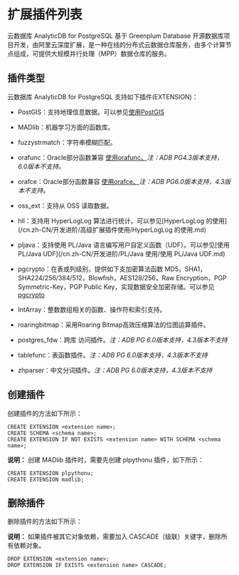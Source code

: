 # 扩展插件列表

云数据库 AnalyticDB for PostgreSQL 基于 Greenplum Database 开源数据库项目开发，由阿里云深度扩展，是一种在线的分布式云数据仓库服务，由多个计算节点组成，可提供大规模并行处理（MPP）数据仓库的服务。

## 插件类型

云数据库 AnalyticDB for PostgreSQL 支持如下插件\(EXTENSION\)：

-   PostGIS：支持地理信息数据。可以参见[使用PostGIS](/cn.zh-CN/开发进阶/高级扩展插件使用/使用PostGIS.md)

-   MADlib：机器学习方面的函数库。

-   fuzzystrmatch：字符串模糊匹配。

-   orafunc：Oracle部分函数兼容 [使用orafunc。](https://gpdb.docs.pivotal.io/43330/utility_guide/orafce_ref.html)*注：ADB PG4.3版本支持， 6.0版本不支持。*

-   orafce：Oracle部分函数兼容 [使用orafce。](https://gpdb.docs.pivotal.io/6-15/ref_guide/modules/orafce_ref.html)*注：ADB PG6.0版本支持，4.3版本不支持。*

-   oss\_ext：支持从 OSS 读取数据。

-   hll：支持用 HyperLogLog 算法进行统计。可以参见[HyperLogLog 的使用](/cn.zh-CN/开发进阶/高级扩展插件使用/HyperLogLog 的使用.md)

-   pljava：支持使用 PL/Java 语言编写用户自定义函数（UDF）。可以参见[使用 PL/Java UDF](/cn.zh-CN/开发进阶/PL/Java 使用/使用 PL/Java UDF.md)

-   pgcrypto：在表或列级别，提供如下支加密算法函数 MD5，SHA1，SHA224/256/384/512，Blowfish，AES128/256，Raw Encryption，PGP Symmetric-Key，PGP Public Key，实现数据安全加密存储。可以参见[pgcrypto](https://www.postgresql.org/docs/9.4/pgcrypto.html)

-   IntArray：整数数组相关的函数、操作符和索引支持。

-   roaringbitmap：采用Roaring Bitmap高效压缩算法的位图运算插件。

-   postgres\_fdw：跨库 访问插件。*注：ADB PG 6.0版本支持，4.3版本不支持*

-   tablefunc：表函数插件。*注：ADB PG 6.0版本支持，4.3版本不支持*

-   zhparser：中文分词插件。*注：ADB PG 6.0版本支持，4.3版本不支持*


## 创建插件

创建插件的方法如下所示：

```
CREATE EXTENSION <extension name>;
CREATE SCHEMA <schema name>;
CREATE EXTENSION IF NOT EXISTS <extension name> WITH SCHEMA <schema name>;
```

**说明：** 创建 MADlib 插件时，需要先创建 plpythonu 插件，如下所示：

```
CREATE EXTENSION plpythonu;
CREATE EXTENSION madlib;
```

## 删除插件

删除插件的方法如下所示：

**说明：** 如果插件被其它对象依赖，需要加入 CASCADE（级联）关键字，删除所有依赖对象。

```
DROP EXTENSION <extension name>;
DROP EXTENSION IF EXISTS <extension name> CASCADE;
```


